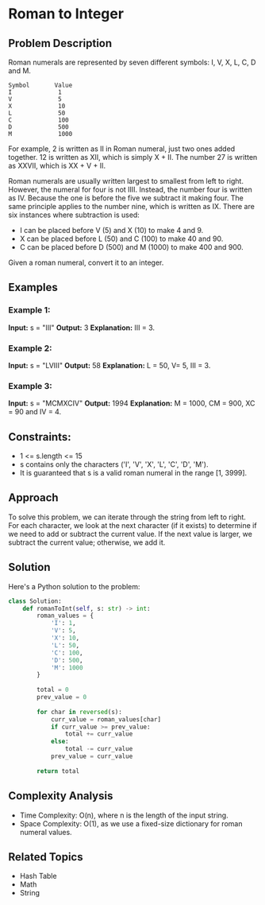 # Roman to Integer

## Problem Description

Roman numerals are represented by seven different symbols: I, V, X, L, C, D and M.

```
Symbol       Value
I             1
V             5
X             10
L             50
C             100
D             500
M             1000
```

For example, 2 is written as II in Roman numeral, just two ones added together. 12 is written as XII, which is simply X + II. The number 27 is written as XXVII, which is XX + V + II.

Roman numerals are usually written largest to smallest from left to right. However, the numeral for four is not IIII. Instead, the number four is written as IV. Because the one is before the five we subtract it making four. The same principle applies to the number nine, which is written as IX. There are six instances where subtraction is used:

- I can be placed before V (5) and X (10) to make 4 and 9. 
- X can be placed before L (50) and C (100) to make 40 and 90. 
- C can be placed before D (500) and M (1000) to make 400 and 900.

Given a roman numeral, convert it to an integer.

## Examples

### Example 1:

**Input:** s = "III"
**Output:** 3
**Explanation:** III = 3.

### Example 2:

**Input:** s = "LVIII"
**Output:** 58
**Explanation:** L = 50, V= 5, III = 3.

### Example 3:

**Input:** s = "MCMXCIV"
**Output:** 1994
**Explanation:** M = 1000, CM = 900, XC = 90 and IV = 4.

## Constraints:

- 1 <= s.length <= 15
- s contains only the characters ('I', 'V', 'X', 'L', 'C', 'D', 'M').
- It is guaranteed that s is a valid roman numeral in the range [1, 3999].

## Approach

To solve this problem, we can iterate through the string from left to right. For each character, we look at the next character (if it exists) to determine if we need to add or subtract the current value. If the next value is larger, we subtract the current value; otherwise, we add it.

## Solution

Here's a Python solution to the problem:

```python
class Solution:
    def romanToInt(self, s: str) -> int:
        roman_values = {
            'I': 1,
            'V': 5,
            'X': 10,
            'L': 50,
            'C': 100,
            'D': 500,
            'M': 1000
        }
        
        total = 0
        prev_value = 0
        
        for char in reversed(s):
            curr_value = roman_values[char]
            if curr_value >= prev_value:
                total += curr_value
            else:
                total -= curr_value
            prev_value = curr_value
        
        return total
```

## Complexity Analysis

- Time Complexity: O(n), where n is the length of the input string.
- Space Complexity: O(1), as we use a fixed-size dictionary for roman numeral values.

## Related Topics

- Hash Table
- Math
- String

